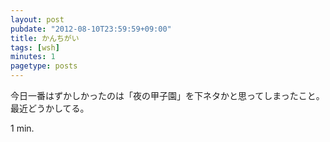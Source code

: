 ```yaml
---
layout: post
pubdate: "2012-08-10T23:59:59+09:00"
title: かんちがい
tags: [wsh]
minutes: 1
pagetype: posts
---
```

今日一番はずかしかったのは「夜の甲子園」を下ネタかと思ってしまったこと。最近どうかしてる。

1 min.
